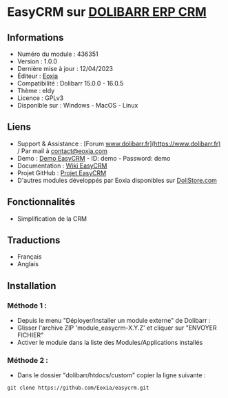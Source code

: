 # EasyCRM sur [DOLIBARR ERP CRM](https://www.dolibarr.org)

## Informations

- Numéro du module : 436351
- Version :  1.0.0
- Dernière mise à jour : 12/04/2023
- Éditeur : [Eoxia](https://www.eoxia.com)
- Compatibilité : Dolibarr 15.0.0 - 16.0.5
- Thème : eldy
- Licence : GPLv3
- Disponible sur : Windows - MacOS - Linux

## Liens

- Support & Assistance : [Forum www.dolibarr.fr](https://www.dolibarr.fr) / Par mail à contact@eoxia.com
- Demo : [Demo EasyCRM](https://www.demodoli.digirisk.com) - ID: demo - Password: demo
- Documentation : [Wiki EasyCRM](https://wiki.dolibarr.org/index.php/Module_EasyCRM)
- Projet GitHub : [Projet EasyCRM](https://github.com/Eoxia/easycrm/projects?query=is%3Aopen)
- D'autres modules développés par Eoxia disponibles sur [DoliStore.com](https://www.dolistore.com)

## Fonctionnalités

- Simplification de la CRM

## Traductions

- Français
- Anglais

## Installation

### Méthode 1 :

- Depuis le menu "Déployer/Installer un module externe" de Dolibarr :
- Glisser l'archive ZIP 'module_easycrm-X.Y.Z' et cliquer sur "ENVOYER FICHIER"
- Activer le module dans la liste des Modules/Applications installés

### Méthode 2 :

- Dans le dossier "dolibarr/htdocs/custom" copier la ligne suivante :
``` 
git clone https://github.com/Eoxia/easycrm.git
```
